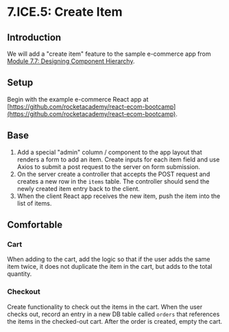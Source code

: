 # 7.ICE.5: Create Item

## Introduction

We will add a "create item" feature to the sample e-commerce app from [Module 7.7: Designing Component Hierarchy](../../../Module4/7-react/7.7-designing-component-hierarchy).

## Setup

Begin with the example e-commerce React app at [https://github.com/rocketacademy/react-ecom-bootcamp](https://github.com/rocketacademy/react-ecom-bootcamp).

## Base

1. Add a special "admin" column / component to the app layout that renders a form to add an item. Create inputs for each item field and use Axios to submit a post request to the server on form submission.
2. On the server create a controller that accepts the POST request and creates a new row in the `items` table. The controller should send the newly created item entry back to the client.
3. When the client React app receives the new item, push the item into the list of items.

## Comfortable

### Cart

When adding to the cart, add the logic so that if the user adds the same item twice, it does not duplicate the item in the cart, but adds to the total quantity.

### Checkout

Create functionality to check out the items in the cart. When the user checks out, record an entry in a new DB table called `orders` that references the items in the checked-out cart. After the order is created, empty the cart.
